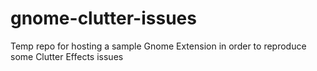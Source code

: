 # gnome-clutter-issues
Temp repo for hosting a sample Gnome Extension in order to reproduce some Clutter Effects issues
